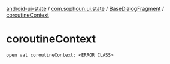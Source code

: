 [android-ui-state](../../index.md) / [com.sophoun.ui.state](../index.md) / [BaseDialogFragment](index.md) / [coroutineContext](./coroutine-context.md)

# coroutineContext

`open val coroutineContext: <ERROR CLASS>`